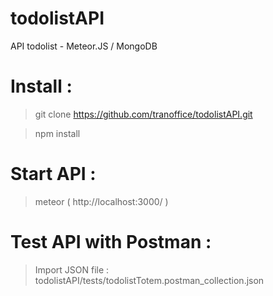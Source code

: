 # todolistAPI
API todolist - Meteor.JS / MongoDB

# Install :
> git clone https://github.com/tranoffice/todolistAPI.git

> npm install

# Start API :
> meteor ( http://localhost:3000/ )

# Test API with Postman :
> Import JSON file : todolistAPI/tests/todolistTotem.postman_collection.json
